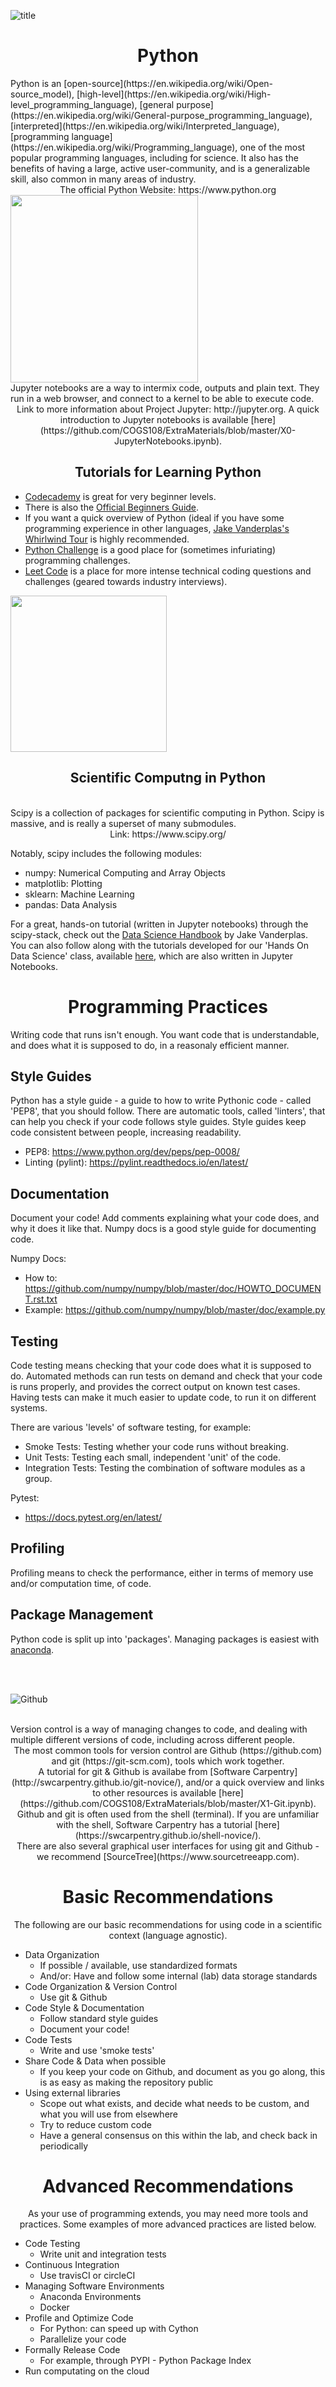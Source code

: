 
![title](img/python.png)

<center><h1> Python </h1></center>

<div class="alert alert-success"> 
Python is an [open-source](https://en.wikipedia.org/wiki/Open-source_model), [high-level](https://en.wikipedia.org/wiki/High-level_programming_language), [general purpose](https://en.wikipedia.org/wiki/General-purpose_programming_language), [interpreted](https://en.wikipedia.org/wiki/Interpreted_language),  [programming language](https://en.wikipedia.org/wiki/Programming_language), one of the most popular programming languages, including for science. It also has the benefits of having a large, active user-community, and is a generalizable skill, also common in many areas of industry.
</div>

<div class="alert alert-info">
<center>The official Python Website: https://www.python.org </center>
</div>

<img src="img/jupyter.png" style="width: 300px;"/>

<div class="alert alert-success">
Jupyter notebooks are a way to intermix code, outputs and plain text. 
They run in a web browser, and connect to a kernel to be able to execute code. 
</div>

<div class="alert alert-info">
<center>Link to more information about Project Jupyter: http://jupyter.org. A quick introduction to Jupyter notebooks is available [here](https://github.com/COGS108/ExtraMaterials/blob/master/X0-JupyterNotebooks.ipynb). </center>
</div>

<center><h2> Tutorials for Learning Python </h2></center>

- [Codecademy](https://www.codecademy.com/tracks/python) is great for very beginner levels. 
- There is also the [Official Beginners Guide](https://wiki.python.org/moin/BeginnersGuide).
- If you want a quick overview of Python (ideal if you have some programming experience in other languages, [Jake Vanderplas's](https://github.com/jakevdp) [Whirlwind Tour](https://github.com/jakevdp/WhirlwindTourOfPython) is highly recommended. 
- [Python Challenge](http://www.pythonchallenge.com/) is a good place for (sometimes infuriating) programming challenges.
- [Leet Code](https://leetcode.com/) is a place for more intense technical coding questions and challenges (geared towards industry interviews).

<img src="img/scipy.png" style="width: 250px;"/>
<center><h2> Scientific Computng in Python </h2></center>

<br>
<div class="alert alert-success">
Scipy is a collection of packages for scientific computing in Python. Scipy is massive, and is really a superset of many submodules. 
</div>

<div class="alert alert-info">
<center> Link: https://www.scipy.org/ </center>
</div>

Notably, scipy includes the following modules:
- numpy: Numerical Computing and Array Objects
- matplotlib: Plotting
- sklearn: Machine Learning
- pandas: Data Analysis

For a great, hands-on tutorial (written in Jupyter notebooks) through the scipy-stack, check out the [Data Science Handbook](https://github.com/jakevdp/PythonDataScienceHandbook) by Jake Vanderplas. You can also follow along with the tutorials developed for our 'Hands On Data Science' class, available [here](https://github.com/COGS108/SectionMaterials), which are also written in Jupyter Notebooks.

<center><h1> Programming Practices </h1></center>

Writing code that runs isn't enough. You want code that is understandable, and does what it is supposed to do, in a reasonaly efficient manner. 

## Style Guides

Python has a style guide - a guide to how to write Pythonic code - called 'PEP8', that you should follow. There are automatic tools, called 'linters', that can help you check if your code follows style guides. Style guides keep code consistent between people, increasing readability. 

- PEP8: https://www.python.org/dev/peps/pep-0008/
- Linting (pylint): https://pylint.readthedocs.io/en/latest/

## Documentation

Document your code! Add comments explaining what your code does, and why it does it like that. Numpy docs is a good style guide for documenting code.

Numpy Docs:
- How to: https://github.com/numpy/numpy/blob/master/doc/HOWTO_DOCUMENT.rst.txt
- Example: https://github.com/numpy/numpy/blob/master/doc/example.py

## Testing

Code testing means checking that your code does what it is supposed to do. Automated methods can run tests on demand and check that your code is runs properly, and provides the correct output on known test cases. Having tests can make it much easier to update code, to run it on different systems. 

There are various 'levels' of software testing, for example:
- Smoke Tests: Testing whether your code runs without breaking. 
- Unit Tests: Testing each small, independent 'unit' of the code.
- Integration Tests: Testing the combination of software modules as a group. 

Pytest:
- https://docs.pytest.org/en/latest/

## Profiling

Profiling means to check the performance, either in terms of memory use and/or computation time, of code.

## Package Management

Python code is split up into 'packages'. Managing packages is easiest with [anaconda](http://anaconda.org). 

<br>
<br>

![Github](img/github.png)
<br>


<br>
<div class="alert alert-success">
Version control is a way of managing changes to code, and dealing with multiple different versions of code, including across different people. 
</div>

<div class="alert alert-info">
<center>The most common tools for version control are Github (https://github.com) and git (https://git-scm.com), tools which work together. </center>
</div>

<div class="alert alert-info">
<center>A tutorial for git & Github is availabe from [Software Carpentry](http://swcarpentry.github.io/git-novice/), and/or a quick overview and links to other resources is available [here](https://github.com/COGS108/ExtraMaterials/blob/master/X1-Git.ipynb).</center>
</div>

<div class="alert alert-info">
<center>Github and git is often used from the shell (terminal). If you are unfamiliar with the shell, Software Carpentry has a tutorial [here](https://swcarpentry.github.io/shell-novice/). <br>There are also several graphical user interfaces for using git and Github - we recommend [SourceTree](https://www.sourcetreeapp.com).</center>
</div>



<center><h1> Basic Recommendations </h1></center>

<div class="alert alert-success">
<center>The following are our basic recommendations for using code in a scientific context (language agnostic).</center>
</div>


- Data Organization
    - If possible / available, use standardized formats
    - And/or: Have and follow some internal (lab) data storage standards
- Code Organization & Version Control
    - Use git & Github
- Code Style & Documentation
    - Follow standard style guides
    - Document your code!
- Code Tests
    - Write and use 'smoke tests'
- Share Code & Data when possible
    - If you keep your code on Github, and document as you go along, this is as easy as making the repository public
- Using external libraries
    - Scope out what exists, and decide what needs to be custom, and what you will use from elsewhere
    - Try to reduce custom code
    - Have a general consensus on this within the lab, and check back in periodically

<center><h1> Advanced Recommendations </h1></center>

<div class="alert alert-success">
<center>As your use of programming extends, you may need more tools and practices. Some examples of more advanced practices are listed below.</center>
</div>

- Code Testing
    - Write unit and integration tests
- Continuous Integration
    - Use travisCI or circleCI
- Managing Software Environments
    - Anaconda Environments
    - Docker
- Profile and Optimize Code
    - For Python: can speed up with Cython
    - Parallelize your code
- Formally Release Code
    - For example, through PYPI - Python Package Index
- Run computating on the cloud
